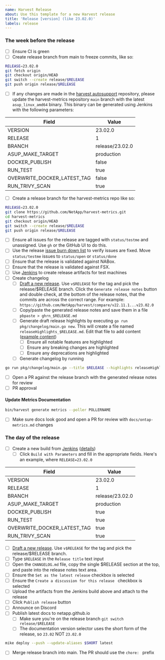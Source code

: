 ```yaml
---
name: Harvest Release
about: Use this template for a new Harvest release
title: 'Release [version] (like 23.02.0)'
labels: release
---
```


### The week before the release

- [ ] Ensure CI is green
- [ ] Create release branch from main to freeze commits, like so:
```bash
RELEASE=23.02.0
git fetch origin
git checkout origin/HEAD
git switch --create release/$RELEASE
git push origin release/$RELEASE
```
- [ ] If any changes are made in the [harvest autosupport](https://github.com/NetApp/harvest-private/tree/main/harvest-asup) repository, please update the harvest-metrics repository `main` branch with the latest `asup_linux_amd64` binary. This binary can be generated using Jenkins with the following parameters:

| Field                       | Value           |
|-----------------------------|-----------------|
| VERSION                     | 23.02.0         |
| RELEASE                     | 1               |
| BRANCH                      | release/23.02.0 |
| ASUP_MAKE_TARGET            | production      |
| DOCKER_PUBLISH              | false           |
| RUN_TEST                    | true            |
| OVERWRITE_DOCKER_LATEST_TAG | false           |
| RUN_TRIVY_SCAN              | true            |

- [ ] Create a release branch for the harvest-metrics repo like so:
```bash
RELEASE=23.02.0
git clone https://github.com/NetApp/harvest-metrics.git
cd harvest-metrics
git checkout origin/HEAD
git switch --create release/$RELEASE
git push origin release/$RELEASE
```
- [ ] Ensure all issues for the release are tagged with `status/testme` and unassigned. Use `gh` or the GitHub UI to do this.
- [ ] Use the release [issue burn down list](https://github.com/NetApp/harvest/issues?q=is%3Aissue%20label%3Astatus%2Ftestme%2Cstatus%2Fopen%20-label%3Astatus%2Fdone%20sort%3Acreated-asc%20) to verify issues are fixed. Move `status/testme` issues to `status/open` or `status/done`
- [ ] Ensure that the release is validated against NABox.
- [ ] Ensure that the release is validated against FSX.
- [ ] Use [Jenkins](https://github.com/NetApp/harvest-private/wiki/Release-Checklist#jenkins) to create release artifacts for test machines
- [ ] Create changelog
  - [ ] [Draft a new release](https://github.com/NetApp/harvest/releases). Use `v$RELEASE` for the tag and pick the release/$RELEASE branch. Click the `Generate release notes` button and double check, at the bottom of the release notes, that the commits are across the correct range. For example: `https://github.com/NetApp/harvest/compare/v22.11.1...v23.02.0`
  - [ ] Copy/paste the generated release notes and save them in a file `pbpaste > ghrn_$RELEASE.md`
  - [ ] Generate draft release highlights by executing `go run pkg/changelog/main.go new`. This will create a file named `releaseHighlights_$RELEASE.md`. Edit that file to add content ([example content](https://github.com/NetApp/harvest/blob/main/CHANGELOG.md#23020--2023-02-21))
    - [ ] Ensure all notable features are highlighted
    - [ ] Ensure any breaking changes are highlighted
    - [ ] Ensure any deprecations are highlighted
  - [ ] Generate changelog by running 
```bash
go run pkg/changelog/main.go --title $RELEASE --highlights releaseHighlights_$RELEASE.md -r ghrn_$RELEASE.md | pbcopy
```
  - [ ] Open a PR against the release branch with the generated release notes for review
  - [ ] PR approval

#### Update Metrics Documentation
```bash
bin/harvest generate metrics --poller POLLERNAME
```
- [ ] Make sure docs look good and open a PR for review with `docs/ontap-metrics.md` changes

### The day of the release

- [ ] Create a new build from [Jenkins](http://harvest-jenkins.rtp.openenglab.netapp.com:8080/job/harvest2_0/job/BuildHarvestArtifacts/) ([details](https://github.com/NetApp/harvest-private/wiki/Release-Checklist#jenkins))
  - [ ] Click `Build with Parameters` and fill in the appropriate fields. Here's an example, where `RELEASE=23.02.0`

| Field                       | Value           |
|-----------------------------|-----------------|
| VERSION                     | 23.02.0         |
| RELEASE                     | 1               |
| BRANCH                      | release/23.02.0 |
| ASUP_MAKE_TARGET            | production      |
| DOCKER_PUBLISH              | true            |
| RUN_TEST                    | true            |
| OVERWRITE_DOCKER_LATEST_TAG | true            |
| RUN_TRIVY_SCAN              | true            |

- [ ] [Draft a new release](https://github.com/NetApp/harvest/releases). Use `v$RELEASE` for the tag and pick the release/$RELEASE branch.
- [ ] Type `$RELEASE` in the `Release title` text input 
- [ ] Open the `CHANGELOG.md` file, copy the single $RELEASE section at the top, and paste into the release notes text area. 
- [ ] Ensure the `Set as the latest release` checkbox is selected
- [ ] Ensure the `Create a discussion for this release ` checkbox is selected
- [ ] Upload the artifacts from the Jenkins build above and attach to the release
- [ ] Click `Publish release` button
- [ ] Announce on Discord 
- [ ] Publish latest docs to netapp.github.io
  - [ ] Make sure you're on the release branch `git switch release/$RELEASE`
  - [ ] The documentation version selector uses the short form of the release, so `23.02` NOT `23.02.0`
```bash
mike deploy --push --update-aliases $SHORT latest
```
- [ ] Merge release branch into main. The PR should use the `chore: ` prefix 
